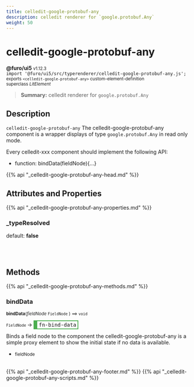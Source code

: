 ```yaml
---
title: celledit-google-protobuf-any
description: celledit renderer for `google.protobuf.Any`
weight: 50
---
```


# celledit-google-protobuf-any
**@furo/ui5** <small>v1.12.3</small>
<br>`import '@furo/ui5/src/typerenderer/celledit-google-protobuf-any.js';`<small>
<br>exports `<celledit-google-protobuf-any>` custom-element-definition
<br>superclass *LitElement*</small>

> **Summary:** celledit renderer for `google.protobuf.Any`

## Description

`celledit-google-protobuf-any`
The celledit-google-protobuf-any component is a wrapper displays of type `google.protobuf.Any` in read only mode.

Every celledit-xxx component should implement the following API:
- function: bindData(fieldNode){...}

{{% api "_celledit-google-protobuf-any-head.md" %}}

## Attributes and Properties
{{% api "_celledit-google-protobuf-any-properties.md" %}}







### **_typeResolved**
default: **false**</small>


<br><br>

## Methods
{{% api "_celledit-google-protobuf-any-methods.md" %}}


### **bindData**
<small>**bindData**(*fieldNode* `FieldNode` ) ⟹ `void`</small>

<small>`FieldNode` </small> →
<span  style="border-width:2px 2px 2px 10px; border-style: solid;border-color:  rgb(76, 175, 80);font-family:monospace; padding:2px 4px;">fn-bind-data</span>

Binds a field node to the component
the celledit-google-protobuf-any is a simple proxy element to show
the initial state if no data is available.

- <small>fieldNode </small>
<br><br>








{{% api "_celledit-google-protobuf-any-footer.md" %}}
{{% api "_celledit-google-protobuf-any-scripts.md" %}}

